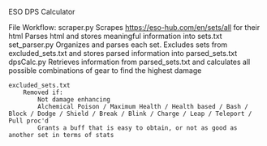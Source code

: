 ESO DPS Calculator

File Workflow:
    scraper.py
        Scrapes https://eso-hub.com/en/sets/all for their html
        Parses html and stores meaningful information into sets.txt
    set_parser.py
        Organizes and parses each set. Excludes sets from excluded_sets.txt and stores parsed information into parsed_sets.txt
    dpsCalc.py
        Retrieves information from parsed_sets.txt and calculates all possible combinations of gear to find the highest damage
    
    excluded_sets.txt
        Removed if:
            Not damage enhancing
            Alchemical Poison / Maximum Health / Health based / Bash / Block / Dodge / Shield / Break / Blink / Charge / Leap / Teleport / Pull proc'd
            Grants a buff that is easy to obtain, or not as good as another set in terms of stats
